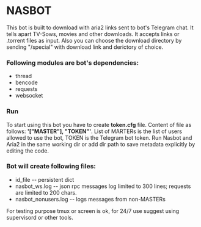 # NASBOT

This bot is built to download with aria2 links sent to bot's Telegram chat. It tells apart TV-Sows, movies and other downloads.
It accepts links or .torrent files as input. Also you can choose the download directory by sending "/special" with download link and derictory of choice.

### Following modules are bot's dependencies:
* thread
* bencode
* requests
* websocket

### Run
To start using this bot you have to create **token.cfg** file. Content of file as follows: **'["MASTER"], "TOKEN"'**. List of MARTERs is the list of users allowed to use the bot, TOKEN is the Telegram bot token.
Run Nasbot and Aria2 in the same working dir or add dir path to save metadata explicitly by editing the code.

### Bot will create following files:
* id_file -- persistent dict
* nasbot_ws.log -- json rpc messages log limited to 300 lines; requests are limited to 200 chars.
* nasbot_nonusers.log -- logs messages from non-MASTERs

For testing purpose tmux or screen is ok, for 24/7 use suggest using supervisord or other tools.
